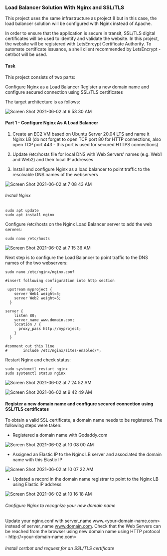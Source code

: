 
### Load Balancer Solution With Nginx and SSL/TLS

This project uses the same infrastructure as project 8 but in this case, the load balancer solution will be configured with Nginx instead of Apache. 

In order to ensure that the application is secure in transit, SSL/TLS digital certificates will be used to identify and validate the website. In this project, the website will be registered with LetsEnrcypt Certificate Authority. To automate certificate issuance, a shell client recommended by LetsEncrypt - cetrbot will be used. 


#### Task

This project consists of two parts:

Configure Nginx as a Load Balancer
Register a new domain name and configure secured connection using SSL/TLS certificates

The target architecture is as follows:


![Screen Shot 2021-06-02 at 6 53 30 AM](https://user-images.githubusercontent.com/44268796/120468457-40bf5800-c36f-11eb-8c2a-e49de6e84ae8.png)


#### Part 1 - Configure Nginx As A Load Balancer

1. Create an EC2 VM based on Ubuntu Server 20.04 LTS and name it Nginx LB (do not forget to open TCP port 80 for HTTP connections, also open TCP port 443 - this port is used for secured HTTPS connections)

2. Update /etc/hosts file for local DNS with Web Servers’ names (e.g. Web1 and Web2) and their local IP addresses

3. Install and configure Nginx as a load balancer to point traffic to the resolvable DNS names of the webservers



![Screen Shot 2021-06-02 at 7 08 43 AM](https://user-images.githubusercontent.com/44268796/120470309-60f01680-c371-11eb-90c1-a668cca99f8b.png)


###### Install Nginx

```
sudo apt update
sudo apt install nginx
```


Configure /etc/hosts on the Nginx Load Balancer server to add the web servers:
```
sudo nano /etc/hosts
```

![Screen Shot 2021-06-02 at 7 15 36 AM](https://user-images.githubusercontent.com/44268796/120471201-6c900d00-c372-11eb-9e37-4ffabd12ee08.png)

Next step is to configure the Load Balancer to point traffic to the DNS names of the two webservers:


```
sudo nano /etc/nginx/nginx.conf

#insert following configuration into http section

 upstream myproject {
    server Web1 weight=5;
    server Web2 weight=5;
  }

server {
    listen 80;
    server_name www.domain.com;
    location / {
      proxy_pass http://myproject;
    }
  }

#comment out this line
#       include /etc/nginx/sites-enabled/*;
```
Restart Nginx and check status:
```
sudo systemctl restart nginx
sudo systemctl status nginx
```


![Screen Shot 2021-06-02 at 7 24 52 AM](https://user-images.githubusercontent.com/44268796/120472236-a1e92a80-c373-11eb-9a6d-65124ea928e0.png)


![Screen Shot 2021-06-02 at 9 42 49 AM](https://user-images.githubusercontent.com/44268796/120491021-e6ca8c80-c386-11eb-9f85-31eea733a6aa.png)


#### Register a new domain name and configure secured connection using SSL/TLS certificates

To obtain a valid SSL certificate, a domain name needs to be registered. The following steps were taken:

- Registered a domain name with Godaddy.com

![Screen Shot 2021-06-02 at 10 08 00 AM](https://user-images.githubusercontent.com/44268796/120495135-6c037080-c38a-11eb-8280-8bfa87dfe6f6.png)

- Assigned an Elastic IP to the Nginx LB server and associated the domain name with this Elastic IP

![Screen Shot 2021-06-02 at 10 07 22 AM](https://user-images.githubusercontent.com/44268796/120495043-54c48300-c38a-11eb-9b37-c2fb717be48f.png)

- Updated a record in the domain name registrar to point to the Nginx LB using Elastic IP address

![Screen Shot 2021-06-02 at 10 16 18 AM](https://user-images.githubusercontent.com/44268796/120496462-943f9f00-c38b-11eb-9bd5-4a05c739e3bd.png)

###### Configure Nginx to recognize your new domain name

Update your nginx.conf with server_name www.<your-domain-name.com> instead of server_name www.domain.com.
Check that the Web Servers can be reached from the browser using new domain name using HTTP protocol - http://<your-domain-name.com>

###### Install certbot and request for an SSL/TLS certificate



























